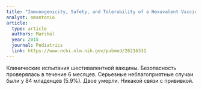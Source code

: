 ```yaml
---
title: "Immunogenicity, Safety, and Tolerability of a Hexavalent Vaccine in Infants"
analyst: amantonio
article:
  type: article
  authors: Marshal
  year: 2015
  journal: Pediatrics
  link: https://www.ncbi.nlm.nih.gov/pubmed/26216331
---
```


Клинические испытания шестивалентной вакцины. Безопасность проверялась в течение 6 месяцев.
Серьезные неблагоприятные случаи были у 84 младенцев (5.9%). Двое умерли. Никакой связи с прививкой.
